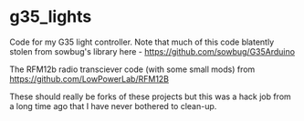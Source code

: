 # g35_lights

Code for my G35 light controller.  Note that much of this code blatently stolen from sowbug's library here -
https://github.com/sowbug/G35Arduino

The RFM12b radio transciever code (with some small mods) from https://github.com/LowPowerLab/RFM12B

These should really be forks of these projects but this was a hack job from a long time ago that I have never bothered to clean-up.
